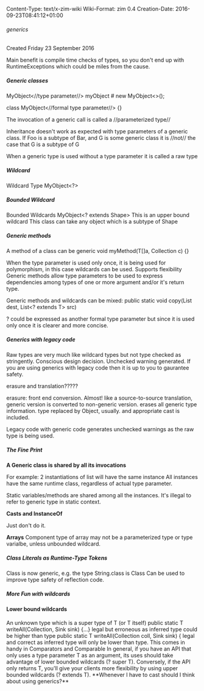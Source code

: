 Content-Type: text/x-zim-wiki
Wiki-Format: zim 0.4
Creation-Date: 2016-09-23T08:41:12+01:00

###### generics ######
Created Friday 23 September 2016

Main benefit is compile time checks of types, so you don't end up with RuntimeExceptions which could be miles from the cause.

##### Generic classes #####
MyObject<//type parameter//> myObject # new MyObject<>();

class MyObject<//formal type parameter//> {}

The invocation of a generic call is called a //parameterized type//

Inheritance doesn't work as expected with type parameters of a generic class.
If Foo is a subtype of Bar, and G is some generic class it is //not// the case that G<Foo> is a subtype of G<Bar>

When a generic type is used without a type parameter it is called a raw type

##### Wildcard #####
Wildcard Type
MyObject<?>

##### Bounded Wildcard #####
Bounded Wildcards
MyObject<? extends Shape>
This is an upper bound wildcard
This class can take any object which is a subtype of Shape

##### Generic methods #####
A method of a class can be generic
<T> void myMethod(T[]a, Collection<T> c) {}

When the type parameter is used only once, it is being used for polymorphism, in this case wildcards can be used. Supports flexibility
Generic methods allow type parameters to be used to express dependencies among types of one or more argument and/or it's return type.

Generic methods and wildcards can be mixed:
public static <T> void copy(List<T> dest, List<? extends T> src) 

? could be expressed as another formal type parameter but since it is used only once it is clearer and more concise.

##### Generics with legacy code #####

Raw types are very much like wildcard types but not type checked as stringently. Conscious design decision. Unchecked warning generated.
If you are using generics with legacy code then it is up to you to gaurantee safety.

erasure and translation?????

erasure: front end conversion. 
	Almost! like a source-to-source translation, generic version is converted to non-generic version.
	erases all generic type information.
	type replaced by Object, usually.
	and appropriate cast is included.
	
Legacy code with generic code generates unchecked warnings as the raw type is being used.

##### The Fine Print #####

**A Generic class is shared by all its invocations**

For example: 2 instantiations of list will have the same instance
All instances have the same runtime class, regardless of actual type parameter.

Static variables/methods are shared among all the instances.
It's illegal to refer to generic type in static context.

**Casts and InstanceOf**

Just don't do it.

**Arrays**
Component type of array may not be a parameterized type or type varialbe, unless unbounded wildcard.

##### Class Literals as Runtime-Type Tokens #####

Class is now generic, e.g. the type String.class is Class<String>
Can be used to improve type safety of reflection code.

##### More Fun with wildcards #####

#### Lower bound wildcards ####
<? super T>
An unknown type which is a super type of T (or T itself)

public static <T> T writeAll(Collection<? **extends** T>, Sink<T> sink) {...}
	legal but erroneous as inferred type could be higher than type
public static <T> T writeAll(Collection<T> coll, Sink<? **super** T> sink) {
	legal and correct as inferred type will only be lower than type.
	
This comes in handy in Comparators and Comparable

In general, if you have an API that only uses a type parameter T as an argument, its uses should take advantage of lower bounded wildcards (? super T). Conversely, if the API only returns T, you'll give your clients more flexibility by using upper bounded wildcards (? extends T).

**Whenever I have to cast should I think about using generics?**
